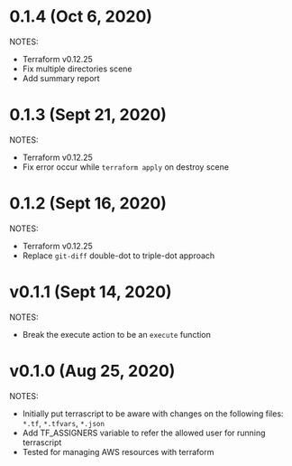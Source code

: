# 0.1.4 (Oct 6, 2020)
NOTES:
* Terraform v0.12.25
* Fix multiple directories scene
* Add summary report

# 0.1.3 (Sept 21, 2020)
NOTES:
* Terraform v0.12.25
* Fix error occur while `terraform apply` on destroy scene

# 0.1.2 (Sept 16, 2020)
NOTES:
* Terraform v0.12.25
* Replace `git-diff` double-dot to triple-dot approach

# v0.1.1 (Sept 14, 2020)
NOTES:
* Break the execute action to be an `execute` function

# v0.1.0 (Aug 25, 2020)
NOTES:
* Initially put terrascript to be aware with changes on the following files: `*.tf`, `*.tfvars`, `*.json`
* Add TF_ASSIGNERS variable to refer the allowed user for running terrascript
* Tested for managing AWS resources with terraform